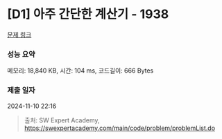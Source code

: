 # [D1] 아주 간단한 계산기 - 1938 

[문제 링크](https://swexpertacademy.com/main/code/problem/problemDetail.do?contestProbId=AV5PjsYKAMIDFAUq) 

### 성능 요약

메모리: 18,840 KB, 시간: 104 ms, 코드길이: 666 Bytes

### 제출 일자

2024-11-10 22:16



> 출처: SW Expert Academy, https://swexpertacademy.com/main/code/problem/problemList.do